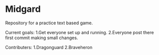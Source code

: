 # Midgard
Repository for a practice text based game.

Current goals:
	1.Get everyone set up and running.
	2.Everyone post there first commit making small changes.

Contributers:
	1.Dragonguard
	2.Braveheron